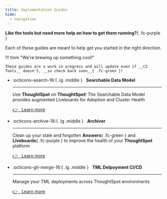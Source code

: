 ```yaml
---
title: Implementation Guides
hide:
  - navigation
---
```


__Like the tools but need more help on how to get them running?__{ .fc-purple }

Each of these guides are meant to help get you started in the right direction.

!!! tinm "We're brewing up something cool!"

    These guides are a work in progress and will update even if __CS Tools__ doesn't, __so check back soon__{ .fc-green }!


<div class="grid cards" markdown>

-   :octicons-search-16:{ .lg .middle } &nbsp; __Searchable Data Model__

    ---

    Use __ThoughtSpot__ on __ThoughtSpot__! The Searchable Data Model provides
    augmented Liveboards for Adoption and Cluster Health

    [:point_right: &nbsp; Learn more](#)


-   :octicons-archive-16:{ .lg .middle } &nbsp; __Archiver__

    ---

    Clean up your stale and forgotten __Answers__{ .fc-green } and __Liveboards__{ .fc-purple }
    to improve the health of your __ThoughtSpot__ platform

    [:point_right: &nbsp; Learn more](#)


-   :octicons-git-merge-16:{ .lg .middle } &nbsp; __TML Delpoyment CI/CD__

    ---

    Manage your TML deployments across ThoughtSpot environments

    [:point_right: &nbsp; Learn more](#)

</div>